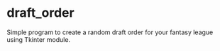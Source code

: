 # draft_order
Simple program to create a random draft order for your fantasy league using Tkinter module.
